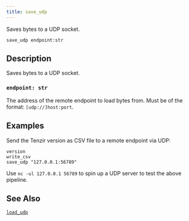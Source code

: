 ```yaml
---
title: save_udp
---
```


Saves bytes to a UDP socket.

```tql
save_udp endpoint:str
```

## Description

Saves bytes to a UDP socket.

### `endpoint: str`

The address of the remote endpoint to load bytes from. Must be of the format:
`[udp://]host:port`.

## Examples

Send the Tenzir version as CSV file to a remote endpoint via UDP:

```tql
version
write_csv
save_udp "127.0.0.1:56789"
```

Use `nc -ul 127.0.0.1 56789` to spin up a UDP server to test the above pipeline.

## See Also

[`load_udp`](/reference/operators/load_udp)
